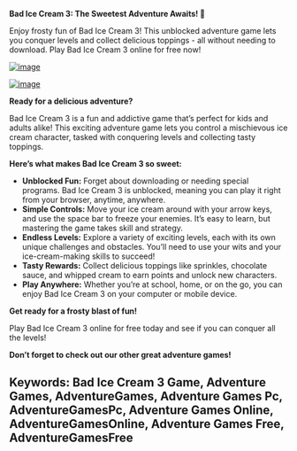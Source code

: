 **Bad Ice Cream 3: The Sweetest Adventure Awaits! 🍦**


Enjoy frosty fun of Bad Ice Cream 3! This unblocked adventure game lets you conquer levels and collect delicious toppings - all without needing to download. Play Bad Ice Cream 3 online for free now!


[![image](https://github.com/user-attachments/assets/2eb0dfb5-1761-449d-af40-7b0f0dfd4c53)](https://online-generator.github.io/unblockedgames/bad-ice-cream-3-unblocked/)

[![image](https://github.com/user-attachments/assets/c233d15b-af81-4af6-847f-4fd45837ae2a)](https://online-generator.github.io/unblockedgames/bad-ice-cream-3-unblocked/)

**Ready for a delicious adventure?** 

Bad Ice Cream 3 is a fun and addictive game that’s perfect for kids and adults alike!  This exciting adventure game lets you control a mischievous ice cream character, tasked with conquering levels and collecting tasty toppings.  

**Here’s what makes Bad Ice Cream 3 so sweet:**

* **Unblocked Fun:** Forget about downloading or needing special programs. Bad Ice Cream 3 is unblocked, meaning you can play it right from your browser, anytime, anywhere.
* **Simple Controls:**  Move your ice cream around with your arrow keys, and use the space bar to freeze your enemies. It’s easy to learn, but mastering the game takes skill and strategy.
* **Endless Levels:**  Explore a variety of exciting levels, each with its own unique challenges and obstacles. You’ll need to use your wits and your ice-cream-making skills to succeed!
* **Tasty Rewards:**  Collect delicious toppings like sprinkles, chocolate sauce, and whipped cream to earn points and unlock new characters.  
* **Play Anywhere:**  Whether you’re at school, home, or on the go, you can enjoy Bad Ice Cream 3 on your computer or mobile device.

**Get ready for a frosty blast of fun!** 

Play Bad Ice Cream 3 online for free today and see if you can conquer all the levels! 

**Don’t forget to check out our other great adventure games!** 

## Keywords: Bad Ice Cream 3 Game, Adventure Games, AdventureGames, Adventure Games Pc, AdventureGamesPc, Adventure Games Online, AdventureGamesOnline, Adventure Games Free, AdventureGamesFree

